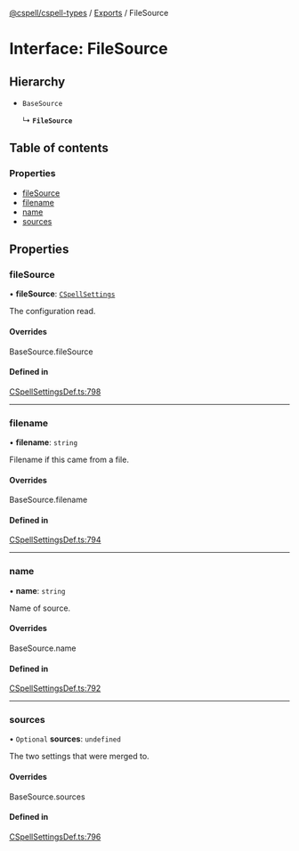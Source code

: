 [@cspell/cspell-types](../README.md) / [Exports](../modules.md) / FileSource

# Interface: FileSource

## Hierarchy

- `BaseSource`

  ↳ **`FileSource`**

## Table of contents

### Properties

- [fileSource](FileSource.md#filesource)
- [filename](FileSource.md#filename)
- [name](FileSource.md#name)
- [sources](FileSource.md#sources)

## Properties

### fileSource

• **fileSource**: [`CSpellSettings`](CSpellSettings.md)

The configuration read.

#### Overrides

BaseSource.fileSource

#### Defined in

[CSpellSettingsDef.ts:798](https://github.com/streetsidesoftware/cspell/blob/fe8778a/packages/cspell-types/src/CSpellSettingsDef.ts#L798)

___

### filename

• **filename**: `string`

Filename if this came from a file.

#### Overrides

BaseSource.filename

#### Defined in

[CSpellSettingsDef.ts:794](https://github.com/streetsidesoftware/cspell/blob/fe8778a/packages/cspell-types/src/CSpellSettingsDef.ts#L794)

___

### name

• **name**: `string`

Name of source.

#### Overrides

BaseSource.name

#### Defined in

[CSpellSettingsDef.ts:792](https://github.com/streetsidesoftware/cspell/blob/fe8778a/packages/cspell-types/src/CSpellSettingsDef.ts#L792)

___

### sources

• `Optional` **sources**: `undefined`

The two settings that were merged to.

#### Overrides

BaseSource.sources

#### Defined in

[CSpellSettingsDef.ts:796](https://github.com/streetsidesoftware/cspell/blob/fe8778a/packages/cspell-types/src/CSpellSettingsDef.ts#L796)
